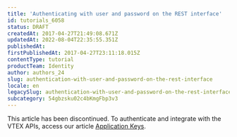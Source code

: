 ```yaml
---
title: 'Authenticating with user and password on the REST interface'
id: tutorials_6058
status: DRAFT
createdAt: 2017-04-27T21:49:08.671Z
updatedAt: 2022-08-04T22:35:55.351Z
publishedAt: 
firstPublishedAt: 2017-04-27T23:11:18.015Z
contentType: tutorial
productTeam: Identity
author: authors_24
slug: authentication-with-user-and-password-on-the-rest-interface
locale: en
legacySlug: authentication-with-user-and-password-on-the-rest-interface
subcategory: 54gbzsku02c4bKmgFbp3v3
---
```


<div class="alert alert-info">
This article has been discontinued. To authenticate and integrate with the VTEX APIs, access our article <a href="http://help.vtex.com/en/tutorial/application-keys">Application Keys</a>.
</div>

